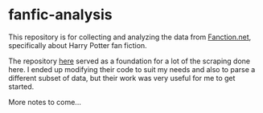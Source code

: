 # fanfic-analysis

This repository is for collecting and analyzing the data from [Fanction.net](https://www.fanfiction.net), specifically about Harry Potter fan fiction.

The repository [here](https://github.com/smilli/fanfiction) served as a foundation for a lot of the scraping done here. I ended up modifying their code to suit my needs and also to parse a different subset of data, but their work was very useful for me to get started. 

More notes to come...